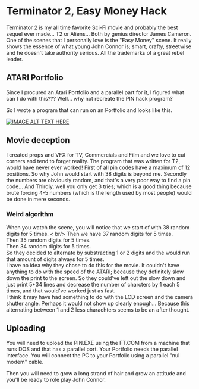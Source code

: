 # Terminator 2, Easy Money Hack

Terminator 2 is my all time favorite Sci-Fi movie and probably the best sequel ever made... T2 or Aliens... Both by genius director James Cameron.
One of the scenes that I personally love is the "Easy Money" scene. It really shows the essence of what young John Connor is; smart, crafty, streetwise and he doesn't take authority serious. All the trademarks of a great rebel leader.

## ATARI Portfolio
Since I procured an Atari Portfolio and a parallel part for it, I figured what can I do with this???
Well... why not recreate the PIN hack program?

So I wrote a program that can run on an Portfolio and looks like this.

[![IMAGE ALT TEXT HERE](https://img.youtube.com/vi/yB82FNPoiPM/0.jpg)](https://www.youtube.com/watch?v=yB82FNPoiPM)

## Movie deception
I created props and VFX for TV, Commercials and Film and we love to cut corners and tend to forget reality.
The program that was written for T2, would have never ever worked!
First of all pin codes have a maximum of 12 positions. So why John would start with 38 digits is beyond me.
Secondly the numbers are obviously random, and that's a very poor way to find a pin code...
And Thirdly, well you only get 3 tries; which is a good thing because brute forcing 4-5 numbers (which is the length used by most people) would be done in mere seconds.

### Weird algorithm
When you watch the scene, you will notice that we start of with 38 random digits for 5 times. < br/>
Then we have 37 random digits for 5 times. <br />
Then 35 random digits for 5 times. <br />
Then 34 random digits for 5 times. <br />
So they decided to alternate by substracting 1 or 2 digits and the would run that amount of digits always for 5 times.<br />
I have no idea why they chose to do this for the movie. It couldn't have anything to do with the speed of the ATARI; because they definitely slow down the print to the screen. So they could've left out the slow down and just print 5*34 lines and decrease the number of charcters by 1 each 5 times, and that would've worked just as fast.<br />
I think it may have had something to do with the LCD screen and the camera shutter angle. Perhaps it would not show up clearly enough... Because this alternating between 1 and 2 less charachters seems to be an after thought.

## Uploading
You will need to upload the PIN.EXE using the FT.COM from a machine that runs DOS and that has a parallel port.
Your Portfolio needs the parallel interface.
You will connect the PC to your Portfolio using a parallel "nul modem" cable.

Then you will need to grow a long strand of hair and grow an attitude and you'll be ready to role play John Connor.
